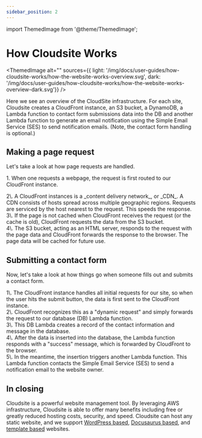 ```yaml
---
sidebar_position: 2
---
```

import ThemedImage from '@theme/ThemedImage';

# How Cloudsite Works

<ThemedImage alt=""
  sources={{ 
    light: '/img/docs/user-guides/how-cloudsite-works/how-the-website-works-overview.svg', 
    dark: '/img/docs/user-guides/how-cloudsite-works/how-the-website-works-overview-dark.svg'}} />

Here we see an overview of the CloudSite infrastructure. For each site, Cloudsite creates a CloudFront instance, an S3 bucket, a DynamoDB, a Lambda function to contact form submissions data into the DB and another Lambda function to generate an email notification using the Simple Email Service (SES) to send notification emails. (Note, the contact form handling is optional.)

## Making a page request

Let's take a look at how page requests are handled.

<div style={{ paddingLeft: '1em', textIndent: '-1em' }}>
<ThemedImage alt="" style={{ width: 680, float: 'right' }}
    sources={{ 
      light: '/img/docs/user-guides/how-cloudsite-works/how-the-website-works-page-request-01.svg', 
      dark: '/img/docs/user-guides/how-cloudsite-works/how-the-website-works-page-request-dark-01.svg'}} />

1\. When one requests a webpage, the request is first routed to our CloudFront instance.
</div>

<div style={{ paddingLeft: '1em', textIndent: '-1em', clear: 'both' }}>
<ThemedImage alt="" style={{ width: 680, float: 'right' }}
  sources={{ 
    light: '/img/docs/user-guides/how-cloudsite-works/how-the-website-works-page-request-02.svg', 
    dark: '/img/docs/user-guides/how-cloudsite-works/how-the-website-works-page-request-dark-02.svg'}} />
2\. A CloudFront instances is a _content delivery network_, or _CDN_. A CDN consists of hosts spread across multiple geographic regions. Requests are serviced by the host nearest to the request. This speeds the response.
</div>

<div style={{ paddingLeft: '1em', textIndent: '-1em', clear: 'both' }}>
<ThemedImage alt="" style={{ width: 680, float: 'right' }}
  sources={{ 
    light: '/img/docs/user-guides/how-cloudsite-works/how-the-website-works-page-request-03.svg', 
    dark: '/img/docs/user-guides/how-cloudsite-works/how-the-website-works-page-request-dark-03.svg'}} />
3\. If the page is not cached when CloudFront receives the request (or the cache is old), CloudFront requests the data from the S3 bucket.
</div>

<div style={{ paddingLeft: '1em', textIndent: '-1em', clear: 'both' }}>
<ThemedImage alt="" style={{ width: 680, float: 'right' }}
  sources={{ 
    light: '/img/docs/user-guides/how-cloudsite-works/how-the-website-works-page-request-04.svg', 
    dark: '/img/docs/user-guides/how-cloudsite-works/how-the-website-works-page-request-dark-04.svg'}} />
4\. The S3 bucket, acting as an HTML server, responds to the request with the page data and CloudFront forwards the response to the browser. The page data will be cached for future use.
</div>

## Submitting a contact form

Now, let's take a look at how things go when someone fills out and submits a contact form.

<div style={{ paddingLeft: '1em', textIndent: '-1em', clear: 'both' }}>
<ThemedImage alt="" style={{ width: 680, float: 'right' }}
  sources={{ 
    light: '/img/docs/user-guides/how-cloudsite-works/how-the-website-works-form-submit-01.svg', 
    dark: '/img/docs/user-guides/how-cloudsite-works/how-the-website-works-form-submit-dark-01.svg'}} />
1\. The CloudFront instance handles all initial requests for our site, so when the user hits the submit button, the data is first sent to the CloudFront instance.
</div>

<div style={{ paddingLeft: '1em', textIndent: '-1em', clear: 'both' }}>
<ThemedImage alt="" style={{ width: 680, float: 'right' }}
  sources={{ 
    light: '/img/docs/user-guides/how-cloudsite-works/how-the-website-works-form-submit-02.svg', 
    dark: '/img/docs/user-guides/how-cloudsite-works/how-the-website-works-form-submit-dark-02.svg'}} />
2\. CloudFront recognizes this as a "dynamic request" and simply forwards the request to our database (DB) Lambda function.
</div>

<div style={{ paddingLeft: '1em', textIndent: '-1em', clear: 'both' }}>
<ThemedImage alt="" style={{ width: 680, float: 'right' }}
  sources={{ 
    light: '/img/docs/user-guides/how-cloudsite-works/how-the-website-works-form-submit-03.svg', 
    dark: '/img/docs/user-guides/how-cloudsite-works/how-the-website-works-form-submit-dark-03.svg'}} />
3\. This DB Lambda creates a record of the contact information and message in the database.
</div>

<div style={{ paddingLeft: '1em', textIndent: '-1em', clear: 'both' }}>
<ThemedImage alt="" style={{ width: 680, float: 'right' }}
  sources={{ 
    light: '/img/docs/user-guides/how-cloudsite-works/how-the-website-works-form-submit-04.svg', 
    dark: '/img/docs/user-guides/how-cloudsite-works/how-the-website-works-form-submit-dark-04.svg'}} />
4\. After the data is inserted into the database, the Lambda function responds with a "success" message, which is forwarded by CloudFront to the browser.
</div>

<div style={{ paddingLeft: '1em', textIndent: '-1em', clear: 'both' }}>
<ThemedImage alt="" style={{ width: 680, float: 'right' }}
  sources={{ 
    light: '/img/docs/user-guides/how-cloudsite-works/how-the-website-works-form-submit-05.svg', 
    dark: '/img/docs/user-guides/how-cloudsite-works/how-the-website-works-form-submit-dark-05.svg'}} />
5\. In the meantime, the insertion triggers another Lambda function. This Lambda function contacts the Simple Email Service (SES) to send a notification email to the website owner.
</div>

## In closing

Cloudsite is a powerful website management tool. By leveraging AWS infrastructure, Cloudsite is able to offer many benefits including free or greatly reduced hosting costs, security, and speed. Cloudsite can host any static website, and we support [WordPress based](./website-development/build-with-wordpress), [Docusaurus based](./website-development/build-with-docusaurus), and [template based](./website-development/build-with-a-template) websites.